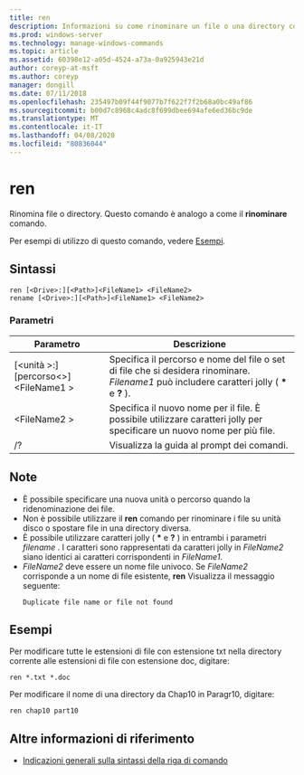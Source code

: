 ```yaml
---
title: ren
description: Informazioni su come rinominare un file o una directory con il comando ren.
ms.prod: windows-server
ms.technology: manage-windows-commands
ms.topic: article
ms.assetid: 60398e12-a05d-4524-a73a-0a925943e21d
author: coreyp-at-msft
ms.author: coreyp
manager: dongill
ms.date: 07/11/2018
ms.openlocfilehash: 235497b09f44f9077b7f622f7f2b68a0bc49af86
ms.sourcegitcommit: b00d7c8968c4adc8f699dbee694afe6ed36bc9de
ms.translationtype: MT
ms.contentlocale: it-IT
ms.lasthandoff: 04/08/2020
ms.locfileid: "80836044"
---
```

# <a name="ren"></a>ren

Rinomina file o directory. Questo comando è analogo a come il **rinominare** comando.

Per esempi di utilizzo di questo comando, vedere [Esempi](#BKMK_examples).

## <a name="syntax"></a>Sintassi

```
ren [<Drive>:][<Path>]<FileName1> <FileName2>
rename [<Drive>:][<Path>]<FileName1> <FileName2>
```

### <a name="parameters"></a>Parametri

|Parametro|Descrizione|
|---------|-----------|
|[\<unità >:] [percorso\<>]\<FileName1 >|Specifica il percorso e nome del file o set di file che si desidera rinominare. *Filename1* può includere caratteri jolly ( **&#42;** e **?** ).|
|\<FileName2 >|Specifica il nuovo nome per il file. È possibile utilizzare caratteri jolly per specificare un nuovo nome per più file.|
|/?|Visualizza la guida al prompt dei comandi.|

## <a name="remarks"></a>Note

- È possibile specificare una nuova unità o percorso quando la ridenominazione dei file.
- Non è possibile utilizzare il **ren** comando per rinominare i file su unità disco o spostare file in una directory diversa.
- È possibile utilizzare caratteri jolly ( **&#42;** e **?** ) in entrambi i parametri *filename* . I caratteri sono rappresentati da caratteri jolly in *FileName2* siano identici ai caratteri corrispondenti in *FileName1*.
- *FileName2* deve essere un nome file univoco. Se *FileName2* corrisponde a un nome di file esistente, **ren** Visualizza il messaggio seguente:  
  ```
  Duplicate file name or file not found
  ```

## <a name="examples"></a><a name="BKMK_examples"></a>Esempi

Per modificare tutte le estensioni di file con estensione txt nella directory corrente alle estensioni di file con estensione doc, digitare:
```
ren *.txt *.doc 
```
Per modificare il nome di una directory da Chap10 in Paragr10, digitare:
```
ren chap10 part10 
```

## <a name="additional-references"></a>Altre informazioni di riferimento

- [Indicazioni generali sulla sintassi della riga di comando](command-line-syntax-key.md)